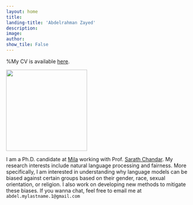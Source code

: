 ```yaml
---
layout: home
title: 
landing-title: 'Abdelrahman Zayed'
description: 
image: 
author: 
show_tile: False
---
```

%My CV is available [here](https://github.com/AbdelrahmanZayed/AbdelrahmanZayed.github.io/raw/master/assets/Abdel_CV_2.pdf). 
    
<img src="https://raw.githubusercontent.com/AbdelrahmanZayed/AbdelrahmanZayed.github.io/master/assets/images/abdel_photo_2.jpg" width="220">

I am a Ph.D. candidate at [Mila](https://mila.quebec/en/person/abdelrahman-zayed/) working with Prof. [Sarath Chandar](http://sarathchandar.in/). My research interests include natural language processing and fairness. More specifically, I am interested in understanding why language models can be biased against certain groups based on their gender, race, sexual orientation, or religion. I also work on developing new methods to mitigate these biases. If you wanna chat, feel free to email me at `abdel.mylastname.1@gmail.com`

